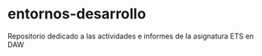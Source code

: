 # entornos-desarrollo
Repositorio dedicado a las actividades e informes de la asignatura ETS en DAW
